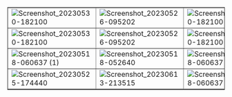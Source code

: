 <!DOCTYPE html>
<html lang="en">
<head>
    <meta charset="UTF-8">
    <meta http-equiv="X-UA-Compatible" content="IE=edge">
    <meta name="viewport" content="width=device-width, initial-scale=1.0">
    <title>Image Gallery</title>
</head>
<body>

<table border="1">
    <tr>
        <td><img src="https://github.com/nahlabhm/e-commerce-en-marque-blanche-/assets/49809803/b2c581fb-1a7b-4136-894d-25cabaf8e46c" alt="Screenshot_20230530-182100"></td>
        <td><img src="https://github.com/nahlabhm/e-commerce-en-marque-blanche-/assets/49809803/072a1c90-bcb5-4ea3-8220-a0940c04f54a" alt="Screenshot_20230526-095202"></td>
            <td><img src="https://github.com/nahlabhm/e-commerce-en-marque-blanche-/assets/49809803/6e07e9c2-e0f4-436d-bbb8-072cd09f316f" alt="Screenshot_20230530-182100"></td>
        <td><img src="https://github.com/nahlabhm/e-commerce-en-marque-blanche-/assets/49809803/7382b64d-a029-49f3-8410-d3b026e69da5" alt="Screenshot_20230526-095202"></td>
         <td><img src="https://github.com/nahlabhm/e-commerce-en-marque-blanche-/assets/49809803/61861eb0-f62c-4ef5-9fd1-5f81fb07f957" alt="Screenshot_20230530-182100"></td>
        <td><img src="https://github.com/nahlabhm/e-commerce-en-marque-blanche-/assets/49809803/38b13f7d-dd02-4bfb-a8a5-8e646431ca6d" alt="Screenshot_20230526-095202"></td>
        <!-- Add more rows for each image -->
    </tr>
    <tr>
        <td><img src="https://github.com/nahlabhm/e-commerce-en-marque-blanche-/assets/49809803/9e3a74ee-9754-47af-8a72-5c175296b595" alt="Screenshot_20230530-182100"></td>
        <td><img src="https://github.com/nahlabhm/e-commerce-en-marque-blanche-/assets/49809803/c6f494ac-d391-4e2f-b5af-32e5e39a27e7" alt="Screenshot_20230526-095202"></td>
                <td><img src="https://github.com/nahlabhm/e-commerce-en-marque-blanche-/assets/49809803/2ef215de-23cf-4ecc-be0c-41c9fd88c63b" alt="Screenshot_20230530-182100"></td>
        <td><img src="https://github.com/nahlabhm/e-commerce-en-marque-blanche-/assets/49809803/67b5596d-0dc3-4671-948e-4ac8ccce8248" alt="Screenshot_20230526-095202"></td>
          <td><img src="https://github.com/nahlabhm/e-commerce-en-marque-blanche-/assets/49809803/15105ca9-dbd4-4b93-8924-16d58ab0f577" alt="Screenshot_20230530-182100"></td>
        <td><img src="https://github.com/nahlabhm/e-commerce-en-marque-blanche-/assets/49809803/7467ef15-1aa9-4ac2-ac44-123f3e200438" alt="Screenshot_20230526-095202"></td>
        <!-- Add more rows for each image -->
    </tr>
    <tr>
    <td><img src="https://github.com/nahlabhm/e-commerce-en-marque-blanche-/assets/49809803/b487cdb8-8331-45c2-b6e3-faabc9a47910" alt="Screenshot_20230518-060637 (1)"></td>
        <td><img src="https://github.com/nahlabhm/e-commerce-en-marque-blanche-/assets/49809803/84376b88-0dec-49a8-892b-bd19c07c5eae" alt="Screenshot_20230518-052640"></td>
          <td><img src="https://github.com/nahlabhm/e-commerce-en-marque-blanche-/assets/49809803/223f2a25-46ef-41ca-b467-d85eb5d25b78" alt="Screenshot_20230518-060637 (1)"></td>
        <td><img src="https://github.com/nahlabhm/e-commerce-en-marque-blanche-/assets/49809803/a38609b1-62e5-4268-bb74-f22b2e37f1e1" alt="Screenshot_20230518-052640"></td>
        <!-- Add more cells for each image -->
    </tr>
    <tr>
        <td><img src="https://github.com/nahlabhm/e-commerce-en-marque-blanche-/assets/49809803/d57111ec-52d2-4663-8340-76ee939ce579" alt="Screenshot_20230525-174440"></td>
        <td><img src="https://github.com/nahlabhm/e-commerce-en-marque-blanche-/assets/49809803/d2c4cf50-8d0c-47a6-95ab-85986ac00517" alt="Screenshot_20230613-213515"></td>
          <td><img src="https://github.com/nahlabhm/e-commerce-en-marque-blanche-/assets/49809803/29919358-e365-4721-91ff-dc2bedff31c2" alt="Screenshot_20230518-060637 (1)"></td>
        <td><img src="https://github.com/nahlabhm/e-commerce-en-marque-blanche-/assets/49809803/259d9639-7318-4042-a0c2-b7fd3fe0ecb1" alt="Screenshot_20230518-052640"></td>
        <!-- Add more cells for each image -->
    </tr>
</table>

</body>
</html>

